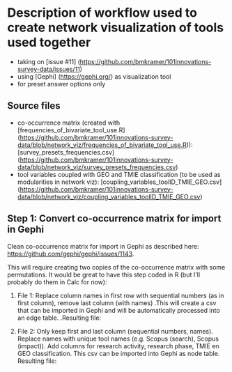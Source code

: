 # Description of workflow used to create network visualization of tools used together
- taking on [issue #11] (https://github.com/bmkramer/101innovations-survey-data/issues/11)
- using [Gephi] (https://gephi.org/) as visualization tool
- for preset answer options only

## Source files
- co-occurrence matrix (created with [frequencies_of_bivariate_tool_use.R] (https://github.com/bmkramer/101innovations-survey-data/blob/network_viz/frequencies_of_bivariate_tool_use.R)): [survey_presets_frequencies.csv] (https://github.com/bmkramer/101innovations-survey-data/blob/network_viz/survey_presets_frequencies.csv)
- tool variables coupled with GEO and TMIE classification (to be used as modularities in network viz): [coupling_variables_toolID_TMIE_GEO.csv] (https://github.com/bmkramer/101innovations-survey-data/blob/network_viz/coupling_variables_toolID_TMIE_GEO.csv)

## Step 1: Convert co-occurrence matrix for import in Gephi
Clean co-occurrence matrix for import in Gephi as described here: https://github.com/gephi/gephi/issues/1143.

This will require creating two copies of the co-occurrence matrix with some permutations.  It would be great to have this step coded in R (but I'll probably do them in Calc for now):

1) File 1: Replace column names in first row with sequential numbers (as in first column), remove last column (with names)
.This will create a csv that can be imported in Gephi and will be automatically processed into an edge table.
.Resulting file: 

2) File 2: Only keep first and last column (sequential numbers, names). Replace names with unique tool names (e.g. Scopus (search), Scopus (impact)). Add columns for research activity, research phase, TMIE en GEO classification. 
This csv can be imported into Gephi as node table. 
Resulting file: 

